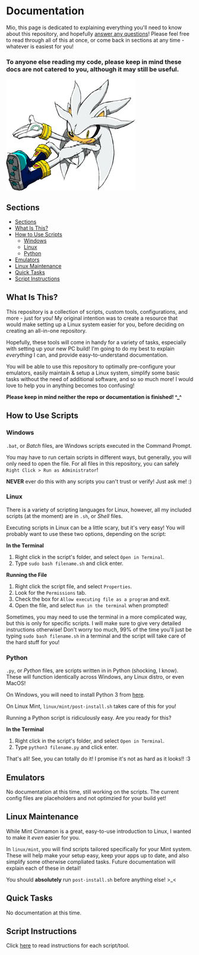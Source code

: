 <!-- omit in toc -->
# Documentation

Mio, this page is dedicated to explaining everything you'll need to know about this repository, and hopefully [answer any questions](faq.md)! Please feel free to read through all of this at once, or come back in sections at any time - whatever is easiest for you!

### **To anyone else reading my code, please keep in mind these docs are not catered to you, although it may still be useful.**

![silver the hedgehog](../silverlay.png)

## Sections
- [Sections](#sections)
- [What Is This?](#what-is-this)
- [How to Use Scripts](#how-to-use-scripts)
  - [Windows](#windows)
  - [Linux](#linux)
  - [Python](#python)
- [Emulators](#emulators)
- [Linux Maintenance](#linux-maintenance)
- [Quick Tasks](#quick-tasks)
- [Script Instructions](#script-instructions)

## What Is This?

This repository is a collection of scripts, custom tools, configurations, and more - just for you! My original intention was to create a resource that would make setting up a Linux system easier for you, before deciding on creating an all-in-one repository.

Hopefully, these tools will come in handy for a variety of tasks, especially with setting up your new PC build! I'm going to do my best to explain *everything* I can, and provide easy-to-understand documentation.

You will be able to use this repository to optimally pre-configure your emulators, easily maintain & setup a Linux system, simplify some basic tasks without the need of additional software, and so so much more! I would love to help you in anything becomes too confusing!

**Please keep in mind neither the repo or documentation is finished! ^_^**

## How to Use Scripts

### Windows

`.bat`, or *Batch* files, are Windows scripts executed in the Command Prompt. 

You may have to run certain scripts in different ways, but generally, you will only need to open the file. For all files in this repository, you can safely `Right Click > Run as Administrator`!

**NEVER** ever do this with any scripts you can't trust or verify! Just ask me! :)

### Linux

There is a variety of scripting languages for Linux, however, all my included scripts (at the moment) are in `.sh`, or *Shell* files. 

Executing scripts in Linux can be a little scary, but it's very easy! You will probably want to use these two options, depending on the script:

**In the Terminal**
1. Right click in the script's folder, and select `Open in Terminal`.
2. Type `sudo bash filename.sh` and click enter.

**Running the File**
1. Right click the script file, and select `Properties`.
2. Look for the `Permissions` tab.
3. Check the box for `Allow executing file as a program` and exit.
4. Open the file, and select `Run in the terminal` when prompted!

Sometimes, you may need to use the terminal in a more complicated way, but this is only for specific scripts. I will make sure to give very detailed instructions otherwise! Don't worry too much, 99% of the time you'll just be typing `sudo bash filename.sh` in a terminal and the script will take care of the hard stuff for you!

### Python

`.py`, or *Python* files, are scripts written in in Python (shocking, I know). These will function identically across Windows, any Linux distro, or even MacOS!

On Windows, you will need to install Python 3 from [here](https://www.python.org/downloads/).

On Linux Mint, `linux/mint/post-install.sh` takes care of this for you!

Running a Python script is ridiculously easy. Are you ready for this?

**In the Terminal**
1. Right click in the script's folder, and select `Open in Terminal`.
1. Type `python3 filename.py` and click enter.

That's all! See, you can totally do it! I promise it's not as hard as it looks!! :3

## Emulators

No documentation at this time, still working on the scripts. The current config files are placeholders and not optimzied for your build yet!

## Linux Maintenance

While Mint Cinnamon is a great, easy-to-use introduction to Linux, I wanted to make it *even* easier for you.

In `linux/mint`, you will find scripts tailored specifically for your Mint system. These will help make your setup easy, keep your apps up to date, and also simplify some otherwise compliated tasks. Future documentation will explain each of these in detail!

You should **absolutely** run `post-install.sh` before anything else! >_<

## Quick Tasks

No documentation at this time.

## Script Instructions

Click [here](scripts.md) to read instructions for each script/tool.
